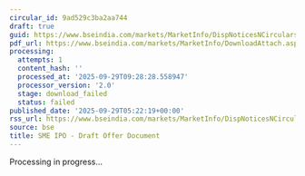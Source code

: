 ```yaml
---
circular_id: 9ad529c3ba2aa744
draft: true
guid: https://www.bseindia.com/markets/MarketInfo/DispNoticesNCirculars.aspx?Noticeid={2028A92F-982F-42A4-9BD1-394D2EE64C7A}&noticeno=20250929-1&dt=09/29/2025&icount=1&totcount=22&flag=0
pdf_url: https://www.bseindia.com/markets/MarketInfo/DownloadAttach.aspx?id=20250929-1&attachedId=
processing:
  attempts: 1
  content_hash: ''
  processed_at: '2025-09-29T09:28:28.558947'
  processor_version: '2.0'
  stage: download_failed
  status: failed
published_date: '2025-09-29T05:22:19+00:00'
rss_url: https://www.bseindia.com/markets/MarketInfo/DispNoticesNCirculars.aspx?Noticeid={2028A92F-982F-42A4-9BD1-394D2EE64C7A}&noticeno=20250929-1&dt=09/29/2025&icount=1&totcount=22&flag=0
source: bse
title: SME IPO - Draft Offer Document
---
```


Processing in progress...